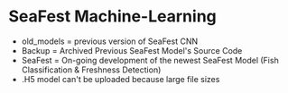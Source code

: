 # SeaFest Machine-Learning
- old_models = previous version of SeaFest CNN
- Backup = Archived Previous SeaFest Model's Source Code
- SeaFest = On-going development of the newest SeaFest Model (Fish Classification & Freshness Detection)
- .H5 model can't be uploaded because large file sizes
